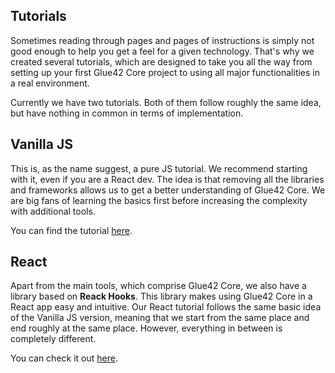 ## Tutorials

Sometimes reading through pages and pages of instructions is simply not good enough to help you get a feel for a given technology. That's why we created several tutorials, which are designed to take you all the way from setting up your first Glue42 Core project to using all major functionalities in a real environment.

Currently we have two tutorials. Both of them follow roughly the same idea, but have nothing in common in terms of implementation.

## Vanilla JS

This is, as the name suggest, a pure JS tutorial. We recommend starting with it, even if you are a React dev. The idea is that removing all the libraries and frameworks allows us to get a better understanding of Glue42 Core. We are big fans of learning the basics first before increasing the complexity with additional tools.

You can find the tutorial [here](../../tutorials/vanilla-js/index.html).

## React

Apart from the main tools, which comprise Glue42 Core, we also have a library based on **Reack Hooks**. This library makes using Glue42 Core in a React app easy and intuitive. Our React tutorial follows the same basic idea of the Vanilla JS version, meaning that we start from the same place and end roughly at the same place. However, everything in between is completely different.

You cаn check it out [here](../../tutorials/react/index.html).
